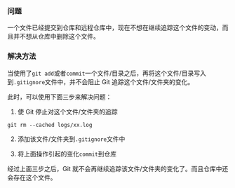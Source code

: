 
### 问题
一个文件已经提交到仓库和远程仓库中，现在不想在继续追踪这个文件的变动，而且并不想从仓库中删除这个文件。

### 解决方法
当使用了`git add`或者`commit`一个文件/目录之后，再将这个文件/目录写入到`.gitignore`文件中，并不会阻止 Git 追踪这个文件/文件夹的变化。

此时，可以使用下面三步来解决问题：

1. 使 Git 停止对这个文件/文件夹的追踪

```shell
git rm --cached logs/xx.log
```

2. 添加该文件/文件夹到`.gitignore`文件中

3. 将上面操作引起的变化`commit`到仓库

经过上面三步之后，Git 就不会再继续追踪该文件/文件夹的变化了。而且仓库中还会存在这个文件。


